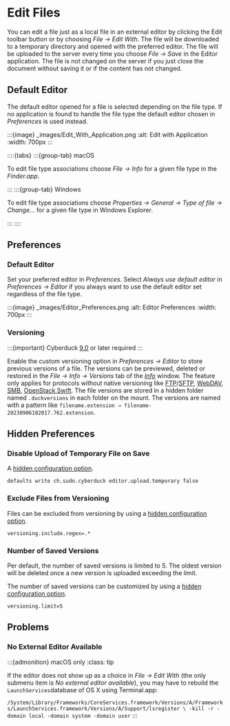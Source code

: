 Edit Files
====

You can edit a file just as a local file in an external editor by clicking the Edit toolbar button or by choosing *File → Edit With*. The file will be downloaded to a temporary directory and opened with the preferred editor. The file will be uploaded to the server every time you choose *File → Save* in the Editor application. The file is not changed on the server if you just close the document without saving it or if the content has not changed.

## Default Editor
The default editor opened for a file is selected depending on the file type. If no application is found to handle the file type the default editor chosen in *Preferences* is used instead.

:::{image} _images/Edit_With_Application.png
:alt: Edit with Application
:width: 700px
:::

::::{tabs}
:::{group-tab} macOS

To edit file type associations choose *File → Info* for a given file type in the *Finder.app*.

:::
:::{group-tab} Windows

To edit file type associations choose *Properties → General → Type of file → Change…* for a given file type in Windows Explorer.

:::
::::

## Preferences

### Default Editor
Set your preferred editor in *Preferences*. Select *Always use default editor* in *Preferences → Editor* if you always want to use the default editor set regardless of the file type.

:::{image} _images/Editor_Preferences.png
:alt: Editor Preferences
:width: 700px
:::

### Versioning

:::{important}
Cyberduck [9.0](https://cyberduck.io/changelog/) or later required
:::

Enable the custom versioning option in *Preferences → Editor* to store previous versions of a file. The versions can be previewed, deleted or restored in the *File → Info → Versions* tab of the *[Info](../cyberduck/info.md#versions)* window. The feature only applies for protocols without native versioning like [FTP](../protocols/ftp.md)/[SFTP](../protocols/sftp/index.md), [WebDAV](../protocols/webdav/index.md), [SMB](../protocols/smb.md), [OpenStack Swift](../protocols/openstack/index.md). The file versions are stored in a hidden folder named `.duckversions` in each folder on the mount. The versions are named with a pattern like `filename.extension → filename-20230906102017.762.extension`.

## Hidden Preferences

### Disable Upload of Temporary File on Save

A [hidden configuration option](preferences.md#hidden-configuration-options).

```
defaults write ch.sudo.cyberduck editor.upload.temporary false
```

### Exclude Files from Versioning

Files can be excluded from versioning by using a [hidden configuration option](preferences.md#hidden-configuration-options).

```
versioning.include.regex=.*
```

### Number of Saved Versions

Per default, the number of saved versions is limited to 5. The oldest version will be deleted once a new version is uploaded exceeding the limit.

The number of saved versions can be customized by using a [hidden configuration option](preferences.md#hidden-configuration-options).

```
versioning.limit=5
```

## Problems

### No External Editor Available

:::{admonition} macOS only
:class: tip

If the editor does not show up as a choice in *File → Edit With* (the only submenu item is *No external editor available*), you may have to rebuild the `LaunchServices`database of OS X using Terminal.app:

`/System/Library/Frameworks/CoreServices.framework/Versions/A/Frameworks/LaunchServices.framework/Versions/A/Support/lsregister \ -kill -r -domain local -domain system -domain user`
:::